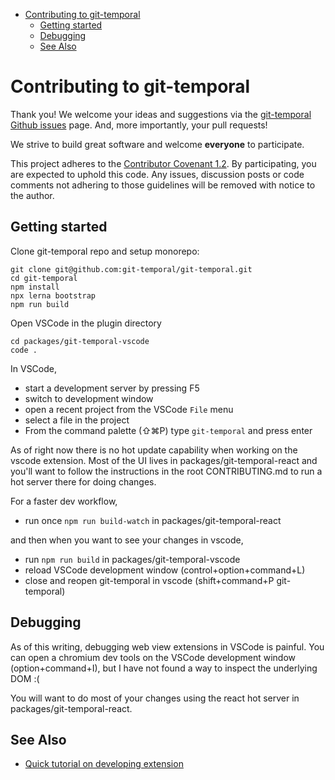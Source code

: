 <!-- START doctoc generated TOC please keep comment here to allow auto update -->
<!-- DON'T EDIT THIS SECTION, INSTEAD RE-RUN doctoc TO UPDATE -->

- [Contributing to git-temporal](#contributing-to-git-temporal)
  - [Getting started](#getting-started)
  - [Debugging](#debugging)
  - [See Also](#see-also)

<!-- END doctoc generated TOC please keep comment here to allow auto update -->

# Contributing to git-temporal

Thank you! We welcome your ideas and suggestions via the [git-temporal Github issues](https://github.com/git-temporal/git-temporal/issues) page. And, more importantly, your pull requests!

We strive to build great software and welcome **everyone** to participate.

This project adheres to the [Contributor Covenant 1.2](http://contributor-covenant.org/version/1/2/0). By participating, you are expected to uphold this code. Any issues, discussion posts or code comments not adhering to those guidelines will be removed with notice to the author.

## Getting started

Clone git-temporal repo and setup monorepo:

```
git clone git@github.com:git-temporal/git-temporal.git
cd git-temporal
npm install
npx lerna bootstrap
npm run build
```

Open VSCode in the plugin directory

```
cd packages/git-temporal-vscode
code .
```

In VSCode,

- start a development server by pressing F5
- switch to development window
- open a recent project from the VSCode `File` menu
- select a file in the project
- From the command palette (⇧⌘P) type `git-temporal` and press enter

As of right now there is no hot update capability when working on the vscode extension. Most of the UI lives in packages/git-temporal-react and you'll want to follow the instructions in the root CONTRIBUTING.md to run a hot server there for doing changes.

For a faster dev workflow,

- run once `npm run build-watch` in packages/git-temporal-react

and then when you want to see your changes in vscode,

- run `npm run build` in packages/git-temporal-vscode
- reload VSCode development window (control+option+command+L)
- close and reopen git-temporal in vscode (shift+command+P git-temporal)

## Debugging

As of this writing, debugging web view extensions in VSCode is painful. You can open a chromium dev tools on the VSCode development window (option+command+I), but I have not found a way to inspect the underlying DOM :(

You will want to do most of your changes using the react hot server in packages/git-temporal-react.

## See Also

- [Quick tutorial on developing extension](https://code.visualstudio.com/api/get-started/your-first-extension)
